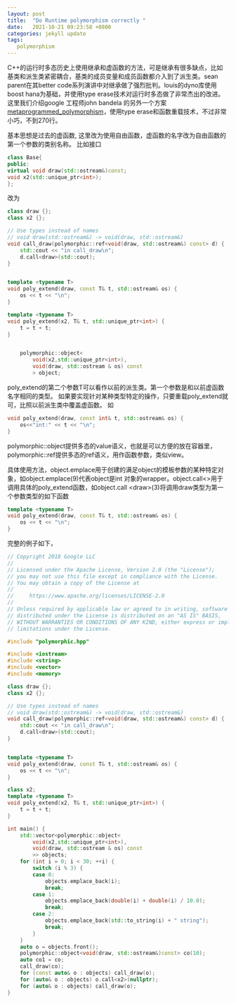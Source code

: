 ```yaml
---
layout: post
title:  "Do Runtime polymorphism correctly "
date:   2021-10-21 09:23:58 +0800
categories: jekyll update
tags: 
   polymorphism
---
```

C++的运行时多态历史上使用继承和虚函数的方法，可是继承有很多缺点，比如基类和派生类紧密耦合，基类的成员变量和成员函数都介入到了派生类。sean parent在其better code系列演讲中对继承做了强烈批判。louis的dyno库使用boost hana为基础，并使用type erase技术对运行时多态做了非常杰出的改进。这里我们介绍google 工程师john bandela 的另外一个方案[metaprogrammed_polymorphism](https://github.com/google/cpp-from-the-sky-down/tree/master/metaprogrammed_polymorphism)，使用type erase和函数重载技术，不过非常小巧，不到270行。

基本思想是过去的虚函数, 这里改为使用自由函数，虚函数的名字改为自由函数的第一个参数的类别名称。 比如接口
```cpp
class Base{
public:
virtual void draw(std::ostream&)const;
void x2(std::unique_ptr<int>);
};
```
改为

```cpp
class draw {};
class x2 {};

// Use types instead of names
// void draw(std::ostream&) -> void(draw, std::ostream&)
void call_draw(polymorphic::ref<void(draw, std::ostream&) const> d) {
	std::cout << "in call_draw\n";
	d.call<draw>(std::cout);
}


template <typename T>
void poly_extend(draw, const T& t, std::ostream& os) {
	os << t << "\n";
}

template <typename T>
void poly_extend(x2, T& t, std::unique_ptr<int>) {
	t = t + t;
}


	polymorphic::object<
		void(x2,std::unique_ptr<int>),
		void(draw, std::ostream & os) const
		> object;

```
poly_extend的第二个参数T可以看作以前的派生类。第一个参数是和以前虚函数名字相同的类型。
如果要实现针对某种类型特定的操作，只要重载poly_extend就可，比照以前派生类中覆盖虚函数。
如
```cpp
void poly_extend(draw, const int& t, std::ostream& os) {
	os<<"int:" << t << "\n";
}
```
polymorphic::object提供多态的value语义，也就是可以方便的放在容器里，polymorphic::ref提供多态的ref语义，用作函数参数，类似view。

具体使用方法，object.emplace用于创建的满足object的模板参数的某种特定对象，如object.emplace(9)代表object是int 对象的wrapper。object.call<>用于调用具体的poly_extend函数，如object.call \<draw>(3)将调用draw类型为第一个参数类型的如下函数
```cpp
template <typename T>
void poly_extend(draw, const T& t, std::ostream& os) {
	os << t << "\n";
}
```

完整的例子如下，







```cpp
// Copyright 2018 Google LLC
//
// Licensed under the Apache License, Version 2.0 (the "License");
// you may not use this file except in compliance with the License.
// You may obtain a copy of the License at
//
//     https://www.apache.org/licenses/LICENSE-2.0
//
// Unless required by applicable law or agreed to in writing, software
// distributed under the License is distributed on an "AS IS" BASIS,
// WITHOUT WARRANTIES OR CONDITIONS OF ANY KIND, either express or implied.
// limitations under the License.

#include "polymorphic.hpp"

#include <iostream>
#include <string>
#include <vector>
#include <memory>

class draw {};
class x2 {};

// Use types instead of names
// void draw(std::ostream&) -> void(draw, std::ostream&)
void call_draw(polymorphic::ref<void(draw, std::ostream&) const> d) {
	std::cout << "in call_draw\n";
	d.call<draw>(std::cout);
}


template <typename T>
void poly_extend(draw, const T& t, std::ostream& os) {
	os << t << "\n";
}

class x2;
template <typename T>
void poly_extend(x2, T& t, std::unique_ptr<int>) {
	t = t + t;
}

int main() {
	std::vector<polymorphic::object<
		void(x2,std::unique_ptr<int>),
		void(draw, std::ostream & os) const
		>> objects;
	for (int i = 0; i < 30; ++i) {
		switch (i % 3) {
		case 0:
			objects.emplace_back(i);
			break;
		case 1:
			objects.emplace_back(double(i) + double(i) / 10.0);
			break;
		case 2:
			objects.emplace_back(std::to_string(i) + " string");
			break;
		}
	}
	auto o = objects.front();
	polymorphic::object<void(draw, std::ostream&)const> co(10);
	auto co1 = co;
	call_draw(co);
	for (const auto& o : objects) call_draw(o);
	for (auto& o : objects) o.call<x2>(nullptr);
	for (auto& o : objects) call_draw(o);
}
```



